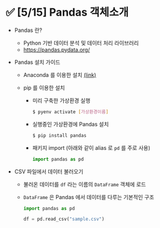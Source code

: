 # ✅ [5/15] Pandas 객체소개



- Pandas 란?
  - Python 기반 데이터 분석 및 데이터 처리 라이브러리
  - https://pandas.pydata.org/



- Pandas 설치 가이드 

  - Anaconda 를 이용한 설치 [(link)](https://pandas.pydata.org/getting_started.html)

  - pip 를 이용한 설치

    - 미리 구축한 가상환경 실행

      ```bash
      $ pyenv activate [가상환경이름]
      ```

    - 실행중인 가상환경에 Pandas 설치

      ```bash
      $ pip install pandas
      ```

    - 패키지 import (아래와 같이 alias 로 `pd` 를 주로 사용)

      ```python
      import pandas as pd
      ```



- CSV 파일에서 데이터 불러오기

  - 불러온 데이터를 `df` 라는 이름의 `DataFrame` 객체에 로드
  - `DataFrame` 은 Pandas 에서 데이터를 다루는 기본적인 구조

    ```python
    import pandas as pd

    df = pd.read_csv("sample.csv")
    ```
      
